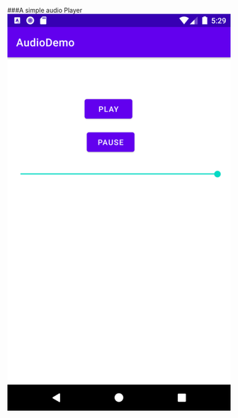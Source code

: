 ###A simple audio Player
![alt text](https://github.com/rangsuo/Images/blob/main/Screenshot_20201017_172906.png)
